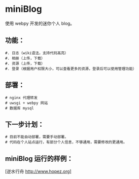 miniBlog
========

使用 webpy 开发的迷你个人 blog。


功能：
-----

    #. 日志（wiki语法，支持代码高亮）
    #. 相册（上传，下载）
    #. 资源（上传，下载）
    #. 登录（根据用户权限大小，可以查看更多的资源，登录后可以使用管理功能）
    

部署：
-----

    # nginx 代理转发
    # uwsgi + webpy 网站
    # 数据库 mysql
    
    
下一步计划：
-----------

    # 目前不能自动部署，需要手动部署。
    # 代码在个人站点运行，有部分个人信息，不够通用，需要修改的更通用。
    

miniBlog 运行的样例：
--------------------

[逆水行舟 http://www.hopez.org]
